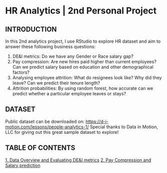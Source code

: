 # HR Analytics | 2nd Personal Project

## INTRODUCTION

In this 2nd analytics project, I use RStudio to explore HR dataset and aim to answer these following business questions:

1. DE&I metrics: Do we have any Gender or Race salary gap?
2. Pay compression: Are new hires paid higher than current employees? Can we predict salary based on education and other demographical factors?
3. Analysing employee attrition: What do resignees look like? Why did they leave? Can we predict their tenure length?
4. Attrition probabilities: By using random forest, how accurate can we predict whether a particular employee leaves or stays?

## DATASET
Public dataset can be downloaded on:
https://d-i-motion.com/lessons/people-analytics-1/
Special thanks to Data in Motion, LLC for giving out this great sample dataset to explore!

## TABLE OF CONTENTS

[1. Data Overview and Evaluating DE&I metrics](https://github.com/duongvu1311/2023_hr_analytics/blob/main/Gender%20and%20Race%20pay%20gap.Rmd)
[2. Pay Compression and Salary prediction](https://github.com/duongvu1311/2023_hr_analytics/blob/main/Pay%20Compression.Rmd)
